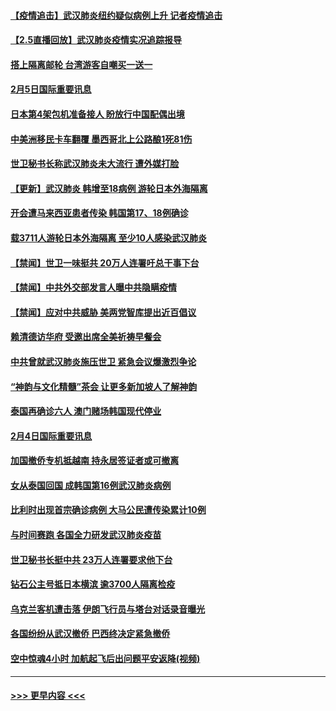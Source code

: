 #### [【疫情追击】武汉肺炎纽约疑似病例上升 记者疫情追击](../pages/prog202/a102770000.md?t=02052344) 
#### [【2.5直播回放】武汉肺炎疫情实况追踪报导](../pages/prog202/a102769913.md?t=02052344) 
#### [搭上隔离邮轮 台湾游客自嘲买一送一](../pages/prog202/a102769845.md?t=02052344) 
#### [2月5日国际重要讯息](../pages/prog202/a102769821.md?t=02052344) 
#### [日本第4架包机准备接人 盼放行中国配偶出境](../pages/prog202/a102769765.md?t=02052344) 
#### [中美洲移民卡车翻覆 墨西哥北上公路酿1死81伤](../pages/prog202/a102769703.md?t=02052344) 
#### [世卫秘书长称武汉肺炎未大流行 遭外媒打脸](../pages/prog202/a102769679.md?t=02052344) 
#### [【更新】武汉肺炎 韩增至18病例 游轮日本外海隔离](../pages/prog202/a102758911.md?t=02052344) 
#### [开会遭马来西亚患者传染 韩国第17、18例确诊](../pages/prog202/a102769600.md?t=02052344) 
#### [载3711人游轮日本外海隔离 至少10人感染武汉肺炎](../pages/prog202/a102769538.md?t=02052344) 
#### [【禁闻】世卫一味挺共 20万人连署吁总干事下台](../pages/prog202/a102769445.md?t=02052344) 
#### [【禁闻】中共外交部发言人曝中共隐瞒疫情](../pages/prog202/a102769400.md?t=02052344) 
#### [【禁闻】应对中共威胁 美两党智库提出近百倡议](../pages/prog202/a102769357.md?t=02052344) 
#### [赖清德访华府  受邀出席全美祈祷早餐会](../pages/prog202/a102769350.md?t=02052344) 
#### [中共曾就武汉肺炎施压世卫 紧急会议爆激烈争论](../pages/prog202/a102769312.md?t=02052344) 
#### [“神韵与文化精髓”茶会 让更多新加坡人了解神韵](../pages/prog202/a102769286.md?t=02052344) 
#### [泰国再确诊六人 澳门赌场韩国现代停业](../pages/prog202/a102769239.md?t=02052344) 
#### [2月4日国际重要讯息](../pages/prog202/a102768884.md?t=02052344) 
#### [加国撤侨专机抵越南 持永居签证者或可撤离](../pages/prog202/a102768877.md?t=02052344) 
#### [女从泰国回国 成韩国第16例武汉肺炎病例](../pages/prog202/a102768669.md?t=02052344) 
#### [比利时出现首宗确诊病例 大马公民遭传染累计10例](../pages/prog202/a102768824.md?t=02052344) 
#### [与时间赛跑 各国全力研发武汉肺炎疫苗](../pages/prog202/a102768738.md?t=02052344) 
#### [世卫秘书长挺中共 23万人连署要求他下台](../pages/prog202/a102768717.md?t=02052344) 
#### [钻石公主号抵日本横滨 逾3700人隔离检疫](../pages/prog202/a102768714.md?t=02052344) 
#### [乌克兰客机遭击落 伊朗飞行员与塔台对话录音曝光](../pages/prog202/a102768645.md?t=02052344) 
#### [各国纷纷从武汉撤侨 巴西终决定紧急撤侨](../pages/prog202/a102768630.md?t=02052344) 
#### [空中惊魂4小时 加航起飞后出问题平安返降(视频)](../pages/prog202/a102768601.md?t=02052344) 

----
#### [ >>> 更早内容 <<< ](../indexes/prog202-earlier.md)
